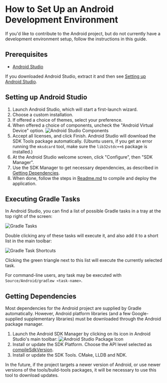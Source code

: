 # How to Set Up an Android Development Environment

If you'd like to contribute to the Android project, but do not currently have a development environment setup, follow the instructions in this guide.

## Prerequisites

* [Android Studio](http://developer.android.com/tools/studio/index.html)

If you downloaded Android Studio, extract it and then see [Setting up Android Studio](#setting-up-android-studio).

## Setting up Android Studio

1. Launch Android Studio, which will start a first-launch wizard.
2. Choose a custom installation.
3. If offered a choice of themes, select your preference.
4. When offered a choice of components, uncheck the "Android Virtual Device" option. ![Android Studio Components][components]
5. Accept all licenses, and click Finish. Android Studio will download the SDK Tools package automatically. (Ubuntu users, if you get an error running the `mksdcard` tool, make sure the `lib32stdc++6` package is installed.)
6. At the Android Studio welcome screen, click "Configure", then "SDK Manager".
7. Use the SDK Manager to get necessary dependencies, as described in [Getting Dependencies](#getting-dependencies).
8. When done, follow the steps in [Readme.md](Readme.md#installation-on-android) to compile and deploy the application.

## Executing Gradle Tasks

In Android Studio, you can find a list of possible Gradle tasks in a tray at the top right of the screen:

![Gradle Tasks][gradle]

Double clicking any of these tasks will execute it, and also add it to a short list in the main toolbar:

![Gradle Task Shortcuts][shortcut]

Clicking the green triangle next to this list will execute the currently selected task.

For command-line users, any task may be executed with `Source/Android/gradlew <task-name>`.

## Getting Dependencies

Most dependencies for the Android project are supplied by Gradle automatically. However, Android platform libraries (and a few Google-supplied supplementary libraries) must be downloaded through the Android package manager.

1. Launch the Android SDK Manager by clicking on its icon in Android Studio's main toolbar:
![Android Studio Package Icon][package-icon]
2. Install or update the SDK Platform. Choose the API level selected as [compileSdkVersion](Source/Android/app/build.gradle#L5).
3. Install or update the SDK Tools. CMake, LLDB and NDK.

In the future, if the project targets a newer version of Android, or use newer versions of the tools/build-tools packages, it will be necessary to use this tool to download updates.

[components]: http://i.imgur.com/Oo1Fs93.png
[package-icon]: http://i.imgur.com/NUpkAH8.png
[gradle]: http://i.imgur.com/dXIH6o3.png
[shortcut]: http://i.imgur.com/eCWP4Yy.png
